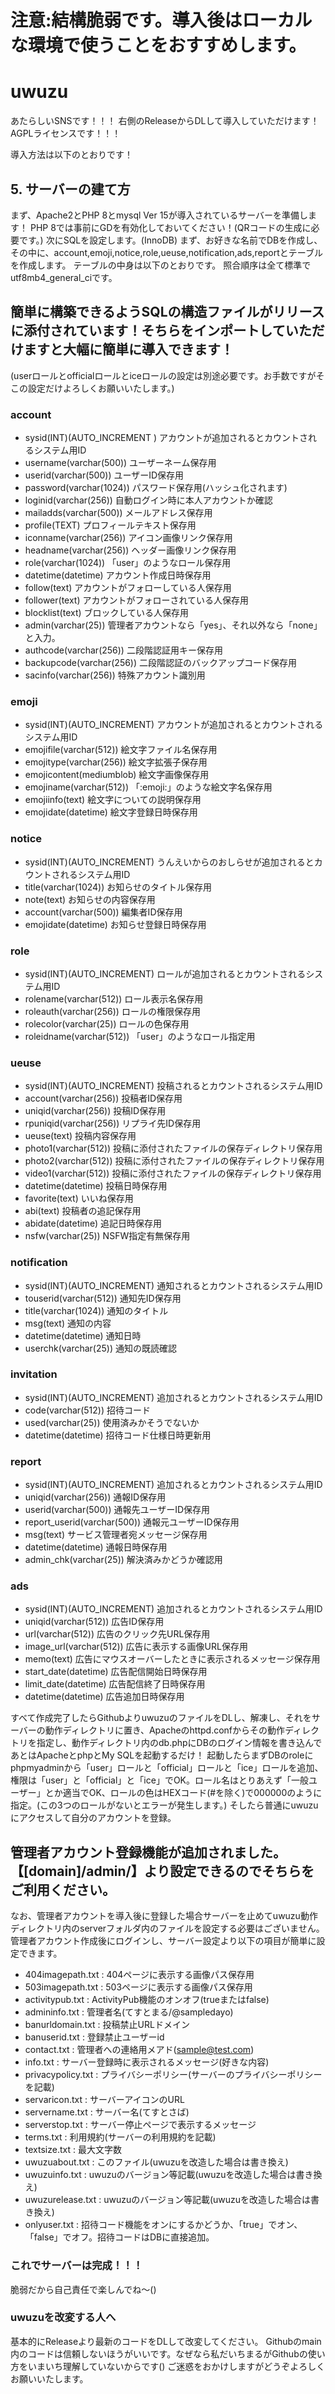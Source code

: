 # 注意:結構脆弱です。導入後はローカルな環境で使うことをおすすめします。

# uwuzu
あたらしいSNSです！！！
右側のReleaseからDLして導入していただけます！
AGPLライセンスです！！！

導入方法は以下のとおりです！


## 5. サーバーの建て方
まず、Apache2とPHP 8とmysql Ver 15が導入されているサーバーを準備します！
PHP 8では事前にGDを有効化しておいてください！(QRコードの生成に必要です。)
次にSQLを設定します。(InnoDB)
まず、お好きな名前でDBを作成し、その中に、account,emoji,notice,role,ueuse,notification,ads,reportとテーブルを作成します。
テーブルの中身は以下のとおりです。
照合順序は全て標準でutf8mb4_general_ciです。

## 簡単に構築できるようSQLの構造ファイルがリリースに添付されています！そちらをインポートしていただけますと大幅に簡単に導入できます！
(userロールとofficialロールとiceロールの設定は別途必要です。お手数ですがそこの設定だけよろしくお願いいたします。)


### account
- sysid(INT)(AUTO_INCREMENT	) アカウントが追加されるとカウントされるシステム用ID
- username(varchar(500)) ユーザーネーム保存用
- userid(varchar(500)) ユーザーID保存用
- password(varchar(1024)) パスワード保存用(ハッシュ化されます)
- loginid(varchar(256)) 自動ログイン時に本人アカウントか確認
- mailadds(varchar(500)) メールアドレス保存用
- profile(TEXT) プロフィールテキスト保存用
- iconname(varchar(256)) アイコン画像リンク保存用
- headname(varchar(256)) ヘッダー画像リンク保存用
- role(varchar(1024)) 「user」のようなロール保存用
- datetime(datetime) アカウント作成日時保存用
- follow(text) アカウントがフォローしている人保存用
- follower(text) アカウントがフォローされている人保存用
- blocklist(text) ブロックしている人保存用
- admin(varchar(25)) 管理者アカウントなら「yes」、それ以外なら「none」と入力。
- authcode(varchar(256)) 二段階認証用キー保存用
- backupcode(varchar(256)) 二段階認証のバックアップコード保存用
- sacinfo(varchar(256)) 特殊アカウント識別用

### emoji
- sysid(INT)(AUTO_INCREMENT) アカウントが追加されるとカウントされるシステム用ID
- emojifile(varchar(512)) 絵文字ファイル名保存用
- emojitype(varchar(256)) 絵文字拡張子保存用
- emojicontent(mediumblob) 絵文字画像保存用
- emojiname(varchar(512)) 「:emoji:」のような絵文字名保存用
- emojiinfo(text) 絵文字についての説明保存用
- emojidate(datetime) 絵文字登録日時保存用

### notice
- sysid(INT)(AUTO_INCREMENT) うんえいからのおしらせが追加されるとカウントされるシステム用ID
- title(varchar(1024)) お知らせのタイトル保存用
- note(text) お知らせの内容保存用
- account(varchar(500)) 編集者ID保存用
- emojidate(datetime) お知らせ登録日時保存用

### role
- sysid(INT)(AUTO_INCREMENT) ロールが追加されるとカウントされるシステム用ID
- rolename(varchar(512)) ロール表示名保存用
- roleauth(varchar(256)) ロールの権限保存用
- rolecolor(varchar(25)) ロールの色保存用
- roleidname(varchar(512)) 「user」のようなロール指定用

### ueuse
- sysid(INT)(AUTO_INCREMENT) 投稿されるとカウントされるシステム用ID
- account(varchar(256)) 投稿者ID保存用
- uniqid(varchar(256)) 投稿ID保存用
- rpuniqid(varchar(256)) リプライ先ID保存用
- ueuse(text) 投稿内容保存用
- photo1(varchar(512)) 投稿に添付されたファイルの保存ディレクトリ保存用
- photo2(varchar(512)) 投稿に添付されたファイルの保存ディレクトリ保存用
- video1(varchar(512)) 投稿に添付されたファイルの保存ディレクトリ保存用
- datetime(datetime) 投稿日時保存用
- favorite(text) いいね保存用
- abi(text) 投稿者の追記保存用
- abidate(datetime) 追記日時保存用
- nsfw(varchar(25)) NSFW指定有無保存用

### notification
- sysid(INT)(AUTO_INCREMENT) 通知されるとカウントされるシステム用ID
- touserid(varchar(512)) 通知先ID保存用
- title(varchar(1024)) 通知のタイトル
- msg(text) 通知の内容
- datetime(datetime) 通知日時
- userchk(varchar(25)) 通知の既読確認

### invitation
- sysid(INT)(AUTO_INCREMENT) 追加されるとカウントされるシステム用ID
- code(varchar(512)) 招待コード
- used(varchar(25)) 使用済みかそうでないか
- datetime(datetime) 招待コード仕様日時更新用

### report
- sysid(INT)(AUTO_INCREMENT) 追加されるとカウントされるシステム用ID
- uniqid(varchar(256)) 通報ID保存用
- userid(varchar(500)) 通報先ユーザーID保存用
- report_userid(varchar(500)) 通報元ユーザーID保存用
- msg(text) サービス管理者宛メッセージ保存用
- datetime(datetime) 通報日時保存用
- admin_chk(varchar(25)) 解決済みかどうか確認用

### ads
- sysid(INT)(AUTO_INCREMENT) 追加されるとカウントされるシステム用ID
- uniqid(varchar(512)) 広告ID保存用
- url(varchar(512)) 広告のクリック先URL保存用
- image_url(varchar(512)) 広告に表示する画像URL保存用
- memo(text) 広告にマウスオーバーしたときに表示されるメッセージ保存用
- start_date(datetime) 広告配信開始日時保存用
- limit_date(datetime) 広告配信終了日時保存用
- datetime(datetime) 広告追加日時保存用

すべて作成完了したらGithubよりuwuzuのファイルをDLし、解凍し、それをサーバーの動作ディレクトリに置き、Apacheのhttpd.confからその動作ディレクトリを指定し、動作ディレクトリ内のdb.phpにDBのログイン情報を書き込んであとはApacheとphpとMy SQLを起動するだけ！
起動したらまずDBのroleにphpmyadminから「user」ロールと「official」ロールと「ice」ロールを追加、権限は「user」と「official」と「ice」でOK。ロール名はとりあえず「一般ユーザー」とか適当でOK、ロールの色はHEXコード(#を除く)で000000のように指定。(この3つのロールがないとエラーが発生します。)
そしたら普通にuwuzuにアクセスして自分のアカウントを登録。
## 管理者アカウント登録機能が追加されました。【[domain]/admin/】より設定できるのでそちらをご利用ください。
なお、管理者アカウントを導入後に登録した場合サーバーを止めてuwuzu動作ディレクトリ内のserverフォルダ内のファイルを設定する必要はございません。
管理者アカウント作成後にログインし、サーバー設定より以下の項目が簡単に設定できます。

- 404imagepath.txt : 404ページに表示する画像パス保存用
- 503imagepath.txt : 503ページに表示する画像パス保存用
- activitypub.txt : ActivityPub機能のオンオフ(trueまたはfalse)
- admininfo.txt : 管理者名(てすとまる/@sampledayo)
- banurldomain.txt : 投稿禁止URLドメイン
- banuserid.txt : 登録禁止ユーザーid
- contact.txt : 管理者への連絡用メアド(sample@test.com)
- info.txt : サーバー登録時に表示されるメッセージ(好きな内容)
- privacypolicy.txt : プライバシーポリシー(サーバーのプライバシーポリシーを記載)
- servaricon.txt : サーバーアイコンのURL
- servername.txt : サーバー名(てすとさば)
- serverstop.txt : サーバー停止ページで表示するメッセージ
- terms.txt : 利用規約(サーバーの利用規約を記載)
- textsize.txt : 最大文字数
- uwuzuabout.txt : このファイル(uwuzuを改造した場合は書き換え)
- uwuzuinfo.txt : uwuzuのバージョン等記載(uwuzuを改造した場合は書き換え)
- uwuzurelease.txt : uwuzuのバージョン等記載(uwuzuを改造した場合は書き換え)
- onlyuser.txt : 招待コード機能をオンにするかどうか、「true」でオン、「false」でオフ。招待コードはDBに直接追加。

### これでサーバーは完成！！！
脆弱だから自己責任で楽しんでね～()

### uwuzuを改変する人へ
基本的にReleaseより最新のコードをDLして改変してください。
Githubのmain内のコードは信頼しないほうがいいです。なぜなら私だいちまるがGithubの使い方をいまいち理解していないからです()
ご迷惑をおかけしますがどうぞよろしくお願いいたします。
